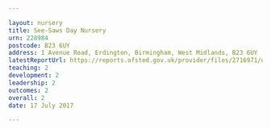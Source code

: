 ```yaml
---

layout: nursery
title: See-Saws Day Nursery
urn: 228984
postcode: B23 6UY
address: 1 Avenue Road, Erdington, Birmingham, West Midlands, B23 6UY
latestReportUrl: https://reports.ofsted.gov.uk/provider/files/2716971/urn/228984.pdf
teaching: 2
development: 2
leadership: 2
outcomes: 2
overall: 2
date: 17 July 2017

---
```

